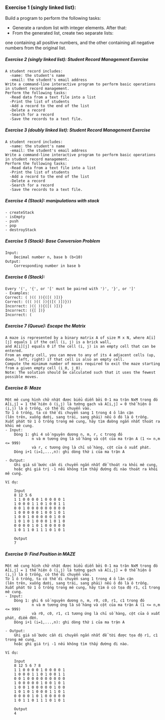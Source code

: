 ### Exercise 1 (singly linked list): 
Build a program to perform the following tasks:
- Generate a random list with integer elements. After that:
- From the generated list, create two separate lists:

one containing all positive numbers, and the other containing all negative numbers from the original list.

##### Exercise 2 (singly linked list): Student Record Management Exercise
    A student record includes:
      -name: the student's name
      -email: the student's email address
    Write a command-line interactive program to perform basic operations in student record management.
    Perform the following tasks:
      -Read data from a text file into a list
      -Print the list of students
      -Add a record to the end of the list
      -Delete a record
      -Search for a record
      -Save the records to a text file.

##### Exercise 3 (doubly linked list): Student Record Management Exercise
    A student record includes:
      -name: the student's name
      -email: the student's email address
    Write a command-line interactive program to perform basic operations in student record management.
    Perform the following tasks:
      -Read data from a text file into a list
      -Print the list of students
      -Add a record to the end of the list
      -Delete a record
      -Search for a record
      -Save the records to a text file.

##### Exercise 4 (Stack): manipulations with stack
    - createStack
    - isEmpty
    - push
    - pop
    - destroyStack        

##### Exercise 5 (Stack): Base Conversion Problem
    Input:
        Decimal number n, base b (b<10)
    Output:
        Corresponding number in base b

##### Exercise 6 (Stack):
    Every '(', '{', or '[' must be paired with ')', '}', or ']'
    - Examples:
    Correct: ( )(( )){([( )])}
    Correct: ((( )(( )){([( )])}))
    Incorrect: )(( )){([( )])}
    Incorrect: ({[ ])}
    Incorrect: (

##### Exercise 7 (Queue): Escape the Matrix
    A maze is represented by a binary matrix A of size M x N, where A[i][j] equals 1 if the cell (i, j) is a brick wall, 
    and A[i][j] equals 0 if the cell (i, j) is an empty cell that can be entered.
    From an empty cell, you can move to any of its 4 adjacent cells (up, down, left, right) if that cell is also an empty cell.
    Compute the minimum number of moves required to exit the maze starting from a given empty cell (i_0, j_0).
    Note: The solution should be calculated such that it uses the fewest possible moves.

##### Exercise 8: Maze
    Một mê cung hình chữ nhật được biểu diễn bởi 0-1 ma trận NxM trong đó 
    A[i,j] = 1 thể hiện ô (i,j) là tường gạch và A[i,j] = 0 thể hiện ô (i,j) là ô trống, có thể di chuyển vào. 
    Từ 1 ô trống, ta có thể di chuyển sang 1 trong 4 ô lân cận 
    (lên trên, xuống dưới, sang trái, sang phải) nếu ô đó là ô trống.
    Xuất phát từ 1 ô trống trong mê cung, hãy tìm đường ngắn nhất thoát ra khỏi mê cung.
    - Input: 
        Dòng 1: ghi 4 số nguyên dương n, m, r, c trong đó 
                n và m tương ứng là số hàng và cột của ma trận A (1 <= n,m <= 999) 
                và r, c tương ứng là chỉ số hàng, cột của ô xuất phát.
        Dòng i+1 (i=1,...,n): ghi dòng thứ i của ma trận A
        
    - Output:
        Ghi giá số bước cần di chuyển ngắn nhất để thoát ra khỏi mê cung, 
        hoặc ghi giá trị -1 nếu không tìm thấy đường đi nào thoát ra khỏi mê cung.
   
    Ví dụ:
    
        Input
        8 12 5 6
        1 1 0 0 0 0 1 0 0 0 0 1
        1 0 0 0 1 1 0 1 0 0 1 1
        0 0 1 0 0 0 0 0 0 0 0 0
        1 0 0 0 0 0 1 0 0 1 0 1
        1 0 0 1 0 0 0 0 0 1 0 0
        1 0 1 0 1 0 0 0 1 0 1 0
        0 0 0 0 1 0 1 0 0 0 0 0
        1 0 1 1 0 1 1 1 0 1 0 1
        
        Output
        7
##### Exercise 9: Find Position in MAZE
    Một mê cung hình chữ nhật được biểu diễn bởi 0-1 ma trận NxM trong đó 
    A[i,j] = 1 thể hiện ô (i,j) là tường gạch và A[i,j] = 0 thể hiện ô (i,j) là ô trống, có thể di chuyển vào. 
    Từ 1 ô trống, ta có thể di chuyển sang 1 trong 4 ô lân cận 
    (lên trên, xuống dưới, sang trái, sang phải) nếu ô đó là ô trống.
    Xuất phát từ 1 ô trống trong mê cung, hãy tìm ô có tọa độ r1, c1 trong mê cung.
    - Input: 
        Dòng 1: ghi 6 số nguyên dương n, m, r0, c0, r1, c1 trong đó 
                n và m tương ứng là số hàng và cột của ma trận A (1 <= n,m <= 999) 
                và r0, c0, r1, c1 tương ứng là chỉ số hàng, cột của ô xuất phát, điểm đến.
        Dòng i+1 (i=1,...,n): ghi dòng thứ i của ma trận A
        
    - Output:
        Ghi giá số bước cần di chuyển ngắn nhất để tời được tọa độ r1, c1 trong mê cung, 
        hoặc ghi giá trị -1 nếu không tìm thấy đường đi nào.
   
    Ví dụ:
    
        Input
        8 12 5 6 7 8
        1 1 0 0 0 0 1 0 0 0 0 1
        1 0 0 0 1 1 0 1 0 0 1 1
        0 0 1 0 0 0 0 0 0 0 0 0
        1 0 0 0 0 0 1 0 0 1 0 1
        1 0 0 1 0 0 0 0 0 1 0 0
        1 0 1 0 1 0 0 0 1 1 0 1
        0 0 0 0 1 0 1 0 0 0 0 0
        1 0 1 1 0 1 1 1 0 1 0 1
        
        Output
        4
